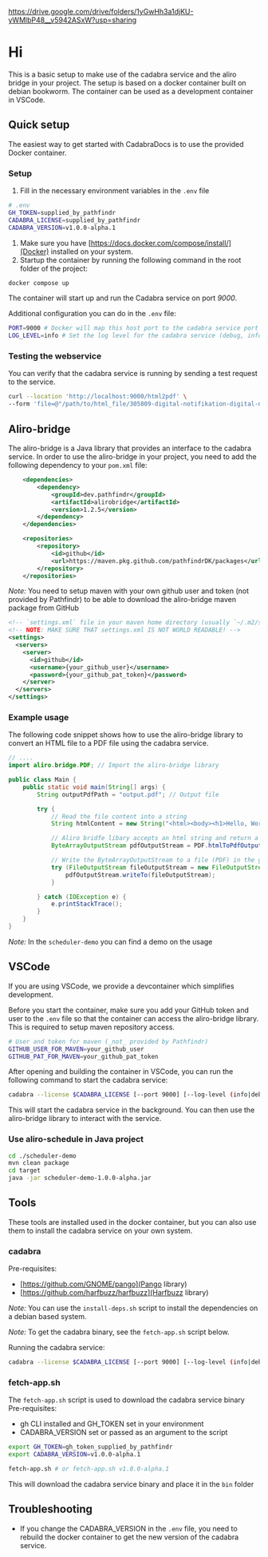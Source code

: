 https://drive.google.com/drive/folders/1yGwHh3a1djKU-yWMlbP48__v5942ASxW?usp=sharing

# Hi

This is a basic setup to make use of the cadabra service and the aliro bridge in your project. 
The setup is based on a docker container built on debian bookworm.
The container can be used as a development container in VSCode.


## Quick setup
The easiest way to get started with CadabraDocs is to use the provided Docker container.

### Setup
1. Fill in the necessary environment variables in the `.env` file

```bash
# .env
GH_TOKEN=supplied_by_pathfindr
CADABRA_LICENSE=supplied_by_pathfindr
CADABRA_VERSION=v1.0.0-alpha.1
```

1. Make sure you have [https://docs.docker.com/compose/install/](Docker) installed on your system.
1. Startup the container by running the following command in the root folder of the project:

```bash
docker compose up
```

The container will start up and run the Cadabra service on port _9000_.

Additional configuration you can do in the `.env` file:
```bash
PORT=9000 # Docker will map this host port to the cadabra service port
LOG_LEVEL=info # Set the log level for the cadabra service (debug, info, warn, error, default is info)
```

### Testing the webservice
You can verify that the cadabra service is running by sending a test request to the service.

```bash
curl --location 'http://localhost:9000/html2pdf' \
--form 'file=@"/path/to/html_file/305809-digital-notifikation-digital-notifikation.html"' --output /output/path/output.pdf
```


## Aliro-bridge
The aliro-bridge is a Java library that provides an interface to the cadabra service.
In order to use the aliro-bridge in your project, you need to add the following dependency to your `pom.xml` file:
```xml
    <dependencies>
        <dependency>
            <groupId>dev.pathfindr</groupId>
            <artifactId>alirobridge</artifactId>
            <version>1.2.5</version>
        </dependency>
    </dependencies>

    <repositories>
        <repository>
            <id>github</id>
            <url>https://maven.pkg.github.com/pathfindrDK/packages</url>
        </repository>
    </repositories>
```

_Note:_ You need to setup maven with your own github user and token (not provided by Pathfindr) to be able to download the aliro-bridge maven package from GitHub


```xml
<!-- `settings.xml` file in your maven home directory (usually `~/.m2/settings.xml`): -->
<!-- NOTE: MAKE SURE THAT settings.xml IS NOT WORLD READABLE! -->
<settings>
  <servers>
    <server>
      <id>github</id>
      <username>{your_github_user}</username>
      <password>{your_github_pat_token}</password>
    </server>
  </servers>
</settings>

```

### Example usage
The following code snippet shows how to use the aliro-bridge library to convert an HTML file to a PDF file using the cadabra service.
```java
// ....
import aliro.bridge.PDF; // Import the aliro-bridge library

public class Main {
    public static void main(String[] args) {
        String outputPdfPath = "output.pdf"; // Output file 

        try {
            // Read the file content into a string
            String htmlContent = new String("<html><body><h1>Hello, World!</h1></body></html>", StandardCharsets.UTF_8);

            // Aliro bridfe libary accepts an html string and return a ByteArrayOutputStream
            ByteArrayOutputStream pdfOutputStream = PDF.htmlToPdfOutputStream(htmlContent, false);

            // Write the ByteArrayOutputStream to a file (PDF) in the generated_files folder
            try (FileOutputStream fileOutputStream = new FileOutputStream(outputPdfPath)) {
                pdfOutputStream.writeTo(fileOutputStream);
            }

        } catch (IOException e) {
            e.printStackTrace();
        }
    }
}
```

_Note:_ In the `scheduler-demo` you can find a demo on the usage


## VSCode
If you are using VSCode, we provide a devcontainer which simplifies development.

Before you start the container, make sure you add your GitHub token and user to the `.env` file so that the container can access the aliro-bridge library. This is required to setup maven repository access.

```bash
# User and token for maven (_not_ provided by Pathfindr)
GITHUB_USER_FOR_MAVEN=your_github_user
GITHUB_PAT_FOR_MAVEN=your_github_pat_token
```

After opening and building the container in VSCode, you can run the following command to start the cadabra service:

```bash
cadabra --license $CADABRA_LICENSE [--port 9000] [--log-level (info|debug|warn|error)] &
```

This will start the cadabra service in the background. You can then use the aliro-bridge library to interact with the service.

### Use aliro-schedule in Java project
```bash
cd ./scheduler-demo
mvn clean package
cd target
java -jar scheduler-demo-1.0.0-alpha.jar
```

## Tools
These tools are installed used in the docker container, but you can also use them to install the cadabra service on your own system.

### cadabra
Pre-requisites:
- [https://github.com/GNOME/pango](Pango library)
- [https://github.com/harfbuzz/harfbuzz](Harfbuzz library)

_Note:_ You can use the `install-deps.sh` script to install the dependencies on a debian based system.

_Note:_ To get the cadabra binary, see the `fetch-app.sh` script below.

Running the cadabra service:
```bash
cadabra --license $CADABRA_LICENSE [--port 9000] [--log-level (info|debug|warn|error)]
```


### fetch-app.sh
The `fetch-app.sh` script is used to download the cadabra service binary
Pre-requisites:
- gh CLI installed and GH_TOKEN set in your environment
- CADABRA_VERSION set or passed as an argument to the script

```bash
export GH_TOKEN=gh_token_supplied_by_pathfindr
export CADABRA_VERSION=v1.0.0-alpha.1

fetch-app.sh # or fetch-app.sh v1.0.0-alpha.1
```
This will download the cadabra service binary and place it in the `bin` folder

## Troubleshooting
- If you change the CADABRA_VERSION in the `.env` file, you need to rebuild the docker container to get the new version of the cadabra service. 
